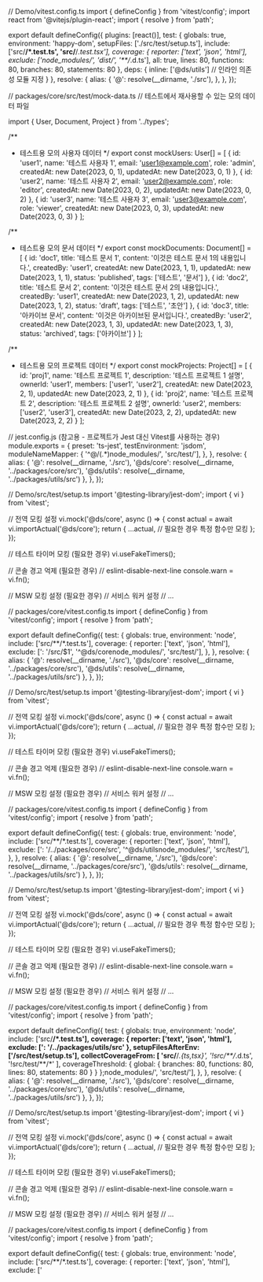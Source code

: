 // Demo/vitest.config.ts
import { defineConfig } from 'vitest/config';
import react from '@vitejs/plugin-react';
import { resolve } from 'path';

export default defineConfig({
plugins: [react()],
test: {
globals: true,
environment: 'happy-dom',
setupFiles: ['./src/test/setup.ts'],
include: ['src/**/*.test.ts', 'src/**/*.test.tsx'],
coverage: {
reporter: ['text', 'json', 'html'],
exclude: ['node_modules/', 'dist/', '**/*.d.ts'],
all: true,
lines: 80,
functions: 80,
branches: 80,
statements: 80
},
deps: {
inline: ['@ds/utils']  // 인라인 의존성 모듈 지정
}
},
resolve: {
alias: {
'@': resolve(__dirname, './src'),
},
},
});

// packages/core/src/test/mock-data.ts
// 테스트에서 재사용할 수 있는 모의 데이터 파일

import { User, Document, Project } from '../types';

/**
* 테스트용 모의 사용자 데이터
  */
  export const mockUsers: User[] = [
  {
  id: 'user1',
  name: '테스트 사용자 1',
  email: 'user1@example.com',
  role: 'admin',
  createdAt: new Date(2023, 0, 1),
  updatedAt: new Date(2023, 0, 1)
  },
  {
  id: 'user2',
  name: '테스트 사용자 2',
  email: 'user2@example.com',
  role: 'editor',
  createdAt: new Date(2023, 0, 2),
  updatedAt: new Date(2023, 0, 2)
  },
  {
  id: 'user3',
  name: '테스트 사용자 3',
  email: 'user3@example.com',
  role: 'viewer',
  createdAt: new Date(2023, 0, 3),
  updatedAt: new Date(2023, 0, 3)
  }
  ];

/**
* 테스트용 모의 문서 데이터
  */
  export const mockDocuments: Document[] = [
  {
  id: 'doc1',
  title: '테스트 문서 1',
  content: '이것은 테스트 문서 1의 내용입니다.',
  createdBy: 'user1',
  createdAt: new Date(2023, 1, 1),
  updatedAt: new Date(2023, 1, 1),
  status: 'published',
  tags: ['테스트', '문서']
  },
  {
  id: 'doc2',
  title: '테스트 문서 2',
  content: '이것은 테스트 문서 2의 내용입니다.',
  createdBy: 'user1',
  createdAt: new Date(2023, 1, 2),
  updatedAt: new Date(2023, 1, 2),
  status: 'draft',
  tags: ['테스트', '초안']
  },
  {
  id: 'doc3',
  title: '아카이브 문서',
  content: '이것은 아카이브된 문서입니다.',
  createdBy: 'user2',
  createdAt: new Date(2023, 1, 3),
  updatedAt: new Date(2023, 1, 3),
  status: 'archived',
  tags: ['아카이브']
  }
  ];

/**
* 테스트용 모의 프로젝트 데이터
  */
  export const mockProjects: Project[] = [
  {
  id: 'proj1',
  name: '테스트 프로젝트 1',
  description: '테스트 프로젝트 1 설명',
  ownerId: 'user1',
  members: ['user1', 'user2'],
  createdAt: new Date(2023, 2, 1),
  updatedAt: new Date(2023, 2, 1)
  },
  {
  id: 'proj2',
  name: '테스트 프로젝트 2',
  description: '테스트 프로젝트 2 설명',
  ownerId: 'user2',
  members: ['user2', 'user3'],
  createdAt: new Date(2023, 2, 2),
  updatedAt: new Date(2023, 2, 2)
  }
  ];

// jest.config.js (참고용 - 프로젝트가 Jest 대신 Vitest를 사용하는 경우)
module.exports = {
preset: 'ts-jest',
testEnvironment: 'jsdom',
moduleNameMapper: {
'^@/(.*)node_modules/', 'src/test/'],
},
},
resolve: {
alias: {
'@': resolve(__dirname, './src'),
'@ds/core': resolve(__dirname, '../packages/core/src'),
'@ds/utils': resolve(__dirname, '../packages/utils/src')
},
},
});

// Demo/src/test/setup.ts
import '@testing-library/jest-dom';
import { vi } from 'vitest';

// 전역 모킹 설정
vi.mock('@ds/core', async () => {
const actual = await vi.importActual('@ds/core');
return {
...actual,
// 필요한 경우 특정 함수만 모킹
};
});

// 테스트 타이머 모킹 (필요한 경우)
vi.useFakeTimers();

// 콘솔 경고 억제 (필요한 경우)
// eslint-disable-next-line
console.warn = vi.fn();

// MSW 모킹 설정 (필요한 경우)
// 서비스 워커 설정
// ...

// packages/core/vitest.config.ts
import { defineConfig } from 'vitest/config';
import { resolve } from 'path';

export default defineConfig({
test: {
globals: true,
environment: 'node',
include: ['src/**/*.test.ts'],
coverage: {
reporter: ['text', 'json', 'html'],
exclude: [': '<rootDir>/src/$1',
'^@ds/corenode_modules/', 'src/test/'],
},
},
resolve: {
alias: {
'@': resolve(__dirname, './src'),
'@ds/core': resolve(__dirname, '../packages/core/src'),
'@ds/utils': resolve(__dirname, '../packages/utils/src')
},
},
});

// Demo/src/test/setup.ts
import '@testing-library/jest-dom';
import { vi } from 'vitest';

// 전역 모킹 설정
vi.mock('@ds/core', async () => {
const actual = await vi.importActual('@ds/core');
return {
...actual,
// 필요한 경우 특정 함수만 모킹
};
});

// 테스트 타이머 모킹 (필요한 경우)
vi.useFakeTimers();

// 콘솔 경고 억제 (필요한 경우)
// eslint-disable-next-line
console.warn = vi.fn();

// MSW 모킹 설정 (필요한 경우)
// 서비스 워커 설정
// ...

// packages/core/vitest.config.ts
import { defineConfig } from 'vitest/config';
import { resolve } from 'path';

export default defineConfig({
test: {
globals: true,
environment: 'node',
include: ['src/**/*.test.ts'],
coverage: {
reporter: ['text', 'json', 'html'],
exclude: [': '<rootDir>/../packages/core/src',
'^@ds/utilsnode_modules/', 'src/test/'],
},
},
resolve: {
alias: {
'@': resolve(__dirname, './src'),
'@ds/core': resolve(__dirname, '../packages/core/src'),
'@ds/utils': resolve(__dirname, '../packages/utils/src')
},
},
});

// Demo/src/test/setup.ts
import '@testing-library/jest-dom';
import { vi } from 'vitest';

// 전역 모킹 설정
vi.mock('@ds/core', async () => {
const actual = await vi.importActual('@ds/core');
return {
...actual,
// 필요한 경우 특정 함수만 모킹
};
});

// 테스트 타이머 모킹 (필요한 경우)
vi.useFakeTimers();

// 콘솔 경고 억제 (필요한 경우)
// eslint-disable-next-line
console.warn = vi.fn();

// MSW 모킹 설정 (필요한 경우)
// 서비스 워커 설정
// ...

// packages/core/vitest.config.ts
import { defineConfig } from 'vitest/config';
import { resolve } from 'path';

export default defineConfig({
test: {
globals: true,
environment: 'node',
include: ['src/**/*.test.ts'],
coverage: {
reporter: ['text', 'json', 'html'],
exclude: [': '<rootDir>/../packages/utils/src'
},
setupFilesAfterEnv: ['<rootDir>/src/test/setup.ts'],
collectCoverageFrom: [
'src/**/*.{ts,tsx}',
'!src/**/*.d.ts',
'!src/test/**/*'
],
coverageThreshold: {
global: {
branches: 80,
functions: 80,
lines: 80,
statements: 80
}
}
};node_modules/', 'src/test/'],
},
},
resolve: {
alias: {
'@': resolve(__dirname, './src'),
'@ds/core': resolve(__dirname, '../packages/core/src'),
'@ds/utils': resolve(__dirname, '../packages/utils/src')
},
},
});

// Demo/src/test/setup.ts
import '@testing-library/jest-dom';
import { vi } from 'vitest';

// 전역 모킹 설정
vi.mock('@ds/core', async () => {
const actual = await vi.importActual('@ds/core');
return {
...actual,
// 필요한 경우 특정 함수만 모킹
};
});

// 테스트 타이머 모킹 (필요한 경우)
vi.useFakeTimers();

// 콘솔 경고 억제 (필요한 경우)
// eslint-disable-next-line
console.warn = vi.fn();

// MSW 모킹 설정 (필요한 경우)
// 서비스 워커 설정
// ...

// packages/core/vitest.config.ts
import { defineConfig } from 'vitest/config';
import { resolve } from 'path';

export default defineConfig({
test: {
globals: true,
environment: 'node',
include: ['src/**/*.test.ts'],
coverage: {
reporter: ['text', 'json', 'html'],
exclude: ['